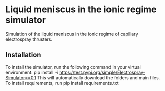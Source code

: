 # Liquid meniscus in the ionic regime simulator
 Simulation of the liquid meniscus in the ionic regime of capillary electrospray thrusters.
## Installation
To install the simulator, run the following command in your virtual environment: pip install -i https://test.pypi.org/simple/Electrospray-Simulator==0.1
This will automatically download the folders and main files.
To install requirements, run pip install requirements.txt
